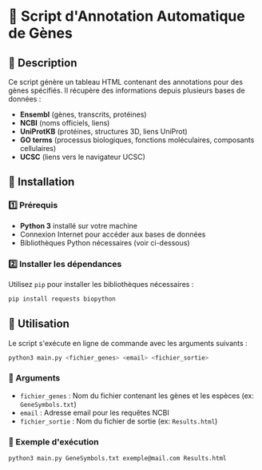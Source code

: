 # 🧬 Script d'Annotation Automatique de Gènes

## 📌 Description

Ce script génère un tableau HTML contenant des annotations pour des gènes spécifiés. Il récupère des informations depuis plusieurs bases de données :

- **Ensembl** (gènes, transcrits, protéines)
- **NCBI** (noms officiels, liens)
- **UniProtKB** (protéines, structures 3D, liens UniProt)
- **GO terms** (processus biologiques, fonctions moléculaires, composants cellulaires)
- **UCSC** (liens vers le navigateur UCSC)

## 🚀 Installation

### 1️⃣ Prérequis

- **Python 3** installé sur votre machine
- Connexion Internet pour accéder aux bases de données
- Bibliothèques Python nécessaires (voir ci-dessous)

### 2️⃣ Installer les dépendances

Utilisez `pip` pour installer les bibliothèques nécessaires :

```bash
pip install requests biopython
```

## 🔧 Utilisation

Le script s'exécute en ligne de commande avec les arguments suivants :

```bash
python3 main.py <fichier_genes> <email> <fichier_sortie>
```

### 📌 Arguments

- `fichier_genes` : Nom du fichier contenant les gènes et les espèces (ex: `GeneSymbols.txt`)
- `email` : Adresse email pour les requêtes NCBI
- `fichier_sortie` : Nom du fichier de sortie (ex: `Results.html`)

### 🎯 Exemple d'exécution

```bash
python3 main.py GeneSymbols.txt exemple@mail.com Results.html
```


